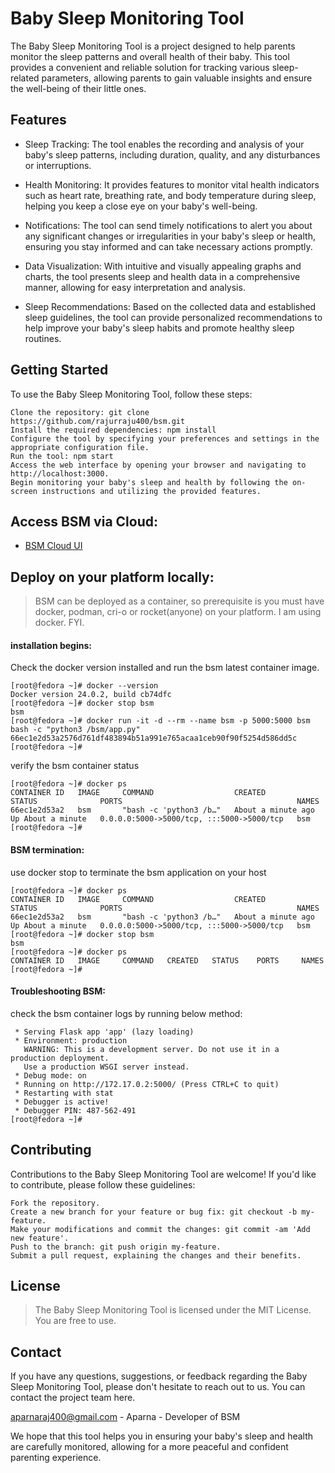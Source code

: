 

# Baby Sleep Monitoring Tool

The Baby Sleep Monitoring Tool is a project designed to help parents monitor the sleep patterns and overall health of their baby. This tool provides a convenient and reliable solution for tracking various sleep-related parameters, allowing parents to gain valuable insights and ensure the well-being of their little ones.

## Features

* Sleep Tracking: The tool enables the recording and analysis of your baby's sleep patterns, including duration, quality, and any disturbances or interruptions.

* Health Monitoring: It provides features to monitor vital health indicators such as heart rate, breathing rate, and body temperature during sleep, helping you keep a close eye on your baby's well-being.

* Notifications: The tool can send timely notifications to alert you about any significant changes or irregularities in your baby's sleep or health, ensuring you stay informed and can take necessary actions promptly.

* Data Visualization: With intuitive and visually appealing graphs and charts, the tool presents sleep and health data in a comprehensive manner, allowing for easy interpretation and analysis.

* Sleep Recommendations: Based on the collected data and established sleep guidelines, the tool can provide personalized recommendations to help improve your baby's sleep habits and promote healthy sleep routines.

## Getting Started
To use the Baby Sleep Monitoring Tool, follow these steps:
```
Clone the repository: git clone https://github.com/rajurraju400/bsm.git
Install the required dependencies: npm install
Configure the tool by specifying your preferences and settings in the appropriate configuration file.
Run the tool: npm start
Access the web interface by opening your browser and navigating to http://localhost:3000.
Begin monitoring your baby's sleep and health by following the on-screen instructions and utilizing the provided features.
```
## Access BSM via Cloud:

* [BSM Cloud UI](http://70.119.111.12:5000/)


## Deploy on your platform locally:

> BSM can be deployed as a container, so prerequisite is you must have docker, podman, cri-o or rocket(anyone) on your platform. I am using docker. FYI. 

#### installation begins:
Check the docker version installed and run the bsm latest container image.

```
[root@fedora ~]# docker --version
Docker version 24.0.2, build cb74dfc
[root@fedora ~]# docker stop bsm
bsm
[root@fedora ~]# docker run -it -d --rm --name bsm -p 5000:5000 bsm bash -c "python3 /bsm/app.py"
66ec1e2d53a2576d761df483894b51a991e765acaa1ceb90f90f5254d586dd5c
[root@fedora ~]#
```

verify the bsm container status

```
[root@fedora ~]# docker ps
CONTAINER ID   IMAGE     COMMAND                  CREATED              STATUS              PORTS                                       NAMES
66ec1e2d53a2   bsm       "bash -c 'python3 /b…"   About a minute ago   Up About a minute   0.0.0.0:5000->5000/tcp, :::5000->5000/tcp   bsm
[root@fedora ~]# 
```

#### BSM termination: 

use docker stop to terminate the bsm application on your host

```
[root@fedora ~]# docker ps
CONTAINER ID   IMAGE     COMMAND                  CREATED              STATUS              PORTS                                       NAMES
66ec1e2d53a2   bsm       "bash -c 'python3 /b…"   About a minute ago   Up About a minute   0.0.0.0:5000->5000/tcp, :::5000->5000/tcp   bsm
[root@fedora ~]# docker stop bsm
bsm
[root@fedora ~]# docker ps
CONTAINER ID   IMAGE     COMMAND   CREATED   STATUS    PORTS     NAMES
[root@fedora ~]# 
```

#### Troubleshooting BSM:

check the bsm container logs by running below method:

```[root@fedora ~]# docker logs bsm
 * Serving Flask app 'app' (lazy loading)
 * Environment: production
   WARNING: This is a development server. Do not use it in a production deployment.
   Use a production WSGI server instead.
 * Debug mode: on
 * Running on http://172.17.0.2:5000/ (Press CTRL+C to quit)
 * Restarting with stat
 * Debugger is active!
 * Debugger PIN: 487-562-491
[root@fedora ~]# 
```

## Contributing

Contributions to the Baby Sleep Monitoring Tool are welcome! If you'd like to contribute, please follow these guidelines:
```
Fork the repository.
Create a new branch for your feature or bug fix: git checkout -b my-feature.
Make your modifications and commit the changes: git commit -am 'Add new feature'.
Push to the branch: git push origin my-feature.
Submit a pull request, explaining the changes and their benefits.
```
## License
> The Baby Sleep Monitoring Tool is licensed under the MIT License. You are free to use.

## Contact
If you have any questions, suggestions, or feedback regarding the Baby Sleep Monitoring Tool, please don't hesitate to reach out to us. You can contact the project team here.

aparnaraj400@gmail.com - Aparna - Developer of BSM


We hope that this tool helps you in ensuring your baby's sleep and health are carefully monitored, allowing for a more peaceful and confident parenting experience.
